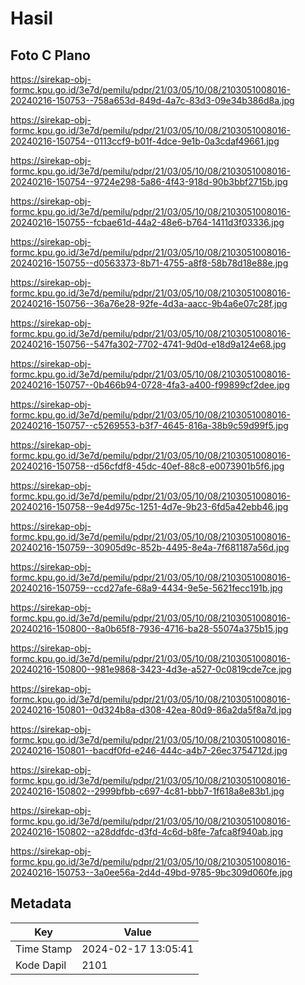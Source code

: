 # Hasil

## Foto C Plano

https://sirekap-obj-formc.kpu.go.id/3e7d/pemilu/pdpr/21/03/05/10/08/2103051008016-20240216-150753--758a653d-849d-4a7c-83d3-09e34b386d8a.jpg

https://sirekap-obj-formc.kpu.go.id/3e7d/pemilu/pdpr/21/03/05/10/08/2103051008016-20240216-150754--0113ccf9-b01f-4dce-9e1b-0a3cdaf49661.jpg

https://sirekap-obj-formc.kpu.go.id/3e7d/pemilu/pdpr/21/03/05/10/08/2103051008016-20240216-150754--9724e298-5a86-4f43-918d-90b3bbf2715b.jpg

https://sirekap-obj-formc.kpu.go.id/3e7d/pemilu/pdpr/21/03/05/10/08/2103051008016-20240216-150755--fcbae61d-44a2-48e6-b764-1411d3f03336.jpg

https://sirekap-obj-formc.kpu.go.id/3e7d/pemilu/pdpr/21/03/05/10/08/2103051008016-20240216-150755--d0563373-8b71-4755-a8f8-58b78d18e88e.jpg

https://sirekap-obj-formc.kpu.go.id/3e7d/pemilu/pdpr/21/03/05/10/08/2103051008016-20240216-150756--36a76e28-92fe-4d3a-aacc-9b4a6e07c28f.jpg

https://sirekap-obj-formc.kpu.go.id/3e7d/pemilu/pdpr/21/03/05/10/08/2103051008016-20240216-150756--547fa302-7702-4741-9d0d-e18d9a124e68.jpg

https://sirekap-obj-formc.kpu.go.id/3e7d/pemilu/pdpr/21/03/05/10/08/2103051008016-20240216-150757--0b466b94-0728-4fa3-a400-f99899cf2dee.jpg

https://sirekap-obj-formc.kpu.go.id/3e7d/pemilu/pdpr/21/03/05/10/08/2103051008016-20240216-150757--c5269553-b3f7-4645-816a-38b9c59d99f5.jpg

https://sirekap-obj-formc.kpu.go.id/3e7d/pemilu/pdpr/21/03/05/10/08/2103051008016-20240216-150758--d56cfdf8-45dc-40ef-88c8-e0073901b5f6.jpg

https://sirekap-obj-formc.kpu.go.id/3e7d/pemilu/pdpr/21/03/05/10/08/2103051008016-20240216-150758--9e4d975c-1251-4d7e-9b23-6fd5a42ebb46.jpg

https://sirekap-obj-formc.kpu.go.id/3e7d/pemilu/pdpr/21/03/05/10/08/2103051008016-20240216-150759--30905d9c-852b-4495-8e4a-7f681187a56d.jpg

https://sirekap-obj-formc.kpu.go.id/3e7d/pemilu/pdpr/21/03/05/10/08/2103051008016-20240216-150759--ccd27afe-68a9-4434-9e5e-5621fecc191b.jpg

https://sirekap-obj-formc.kpu.go.id/3e7d/pemilu/pdpr/21/03/05/10/08/2103051008016-20240216-150800--8a0b65f8-7936-4716-ba28-55074a375b15.jpg

https://sirekap-obj-formc.kpu.go.id/3e7d/pemilu/pdpr/21/03/05/10/08/2103051008016-20240216-150800--981e9868-3423-4d3e-a527-0c0819cde7ce.jpg

https://sirekap-obj-formc.kpu.go.id/3e7d/pemilu/pdpr/21/03/05/10/08/2103051008016-20240216-150801--0d324b8a-d308-42ea-80d9-86a2da5f8a7d.jpg

https://sirekap-obj-formc.kpu.go.id/3e7d/pemilu/pdpr/21/03/05/10/08/2103051008016-20240216-150801--bacdf0fd-e246-444c-a4b7-26ec3754712d.jpg

https://sirekap-obj-formc.kpu.go.id/3e7d/pemilu/pdpr/21/03/05/10/08/2103051008016-20240216-150802--2999bfbb-c697-4c81-bbb7-1f618a8e83b1.jpg

https://sirekap-obj-formc.kpu.go.id/3e7d/pemilu/pdpr/21/03/05/10/08/2103051008016-20240216-150802--a28ddfdc-d3fd-4c6d-b8fe-7afca8f940ab.jpg

https://sirekap-obj-formc.kpu.go.id/3e7d/pemilu/pdpr/21/03/05/10/08/2103051008016-20240216-150753--3a0ee56a-2d4d-49bd-9785-9bc309d060fe.jpg


## Metadata

| Key        | Value               |
| ---------- | ------------------- |
| Time Stamp | 2024-02-17 13:05:41 |
| Kode Dapil | 2101                |



